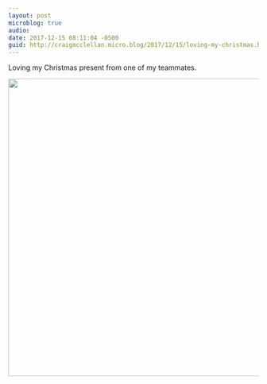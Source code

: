 ```yaml
---
layout: post
microblog: true
audio: 
date: 2017-12-15 08:11:04 -0500
guid: http://craigmcclellan.micro.blog/2017/12/15/loving-my-christmas.html
---
```

Loving my Christmas present from one of my teammates. 

<img src="http://craigmcclellan.com/uploads/2017/15b86de549.jpg" width="600" height="600" />
